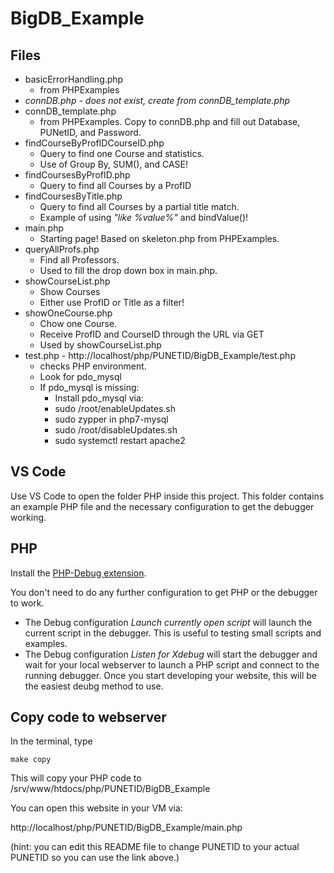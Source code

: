 # BigDB_Example


## Files

* basicErrorHandling.php
  *  from PHPExamples  
* *connDB.php - does not exist, create from connDB_template.php*
* connDB_template.php
  *  from PHPExamples. Copy to connDB.php and fill out Database, PUNetID, and Password.
* findCourseByProfIDCourseID.php
  *  Query to find one Course and statistics.
  *  Use of Group By, SUM(), and CASE!
* findCoursesByProfID.php
  *  Query to find all Courses by a ProfID
* findCoursesByTitle.php
  *  Query to find all Courses by a partial title match.
  *  Example of using *"like %value%"* and bindValue()!
* main.php
  *  Starting page! Based on skeleton.php from PHPExamples.
* queryAllProfs.php
  *   Find all Professors. 
  *   Used to fill the drop down box in main.php.
* showCourseList.php
  *   Show Courses
  *   Either use ProfID or Title as a filter!
* showOneCourse.php
  *   Chow one Course.
  *   Receive ProfID and CourseID through the URL via GET
  *   Used by showCourseList.php
* test.php - http://localhost/php/PUNETID/BigDB_Example/test.php
  *   checks PHP environment. 
  *   Look for pdo_mysql
  *   If pdo_mysql is missing:
      *   Install pdo_mysql via:
      *   sudo /root/enableUpdates.sh
      *   sudo zypper in php7-mysql
      *   sudo /root/disableUpdates.sh
      *   sudo systemctl restart apache2



## VS Code

Use VS Code to open the folder PHP inside this project.  This folder contains an example PHP file and the necessary configuration to get the debugger working.

## PHP

Install the [PHP-Debug extension](https://marketplace.visualstudio.com/items?itemName=felixfbecker.php-debug).

You don't need to do any further configuration to get PHP or the debugger to work.

* The Debug configuration _Launch currently open script_ will launch the current script in the debugger.  This is useful to testing small scripts and examples.
* The Debug configuration _Listen for Xdebug_ will start the debugger and wait for your local webserver to launch a PHP script and connect to the running debugger.  Once you start developing your website, this will be the easiest deubg method to use.

## Copy code to webserver

In the terminal, type 
```
make copy
```

This will copy your PHP code to /srv/www/htdocs/php/PUNETID/BigDB_Example

You can open this website in your VM via:

http://localhost/php/PUNETID/BigDB_Example/main.php

(hint: you can edit this README file to change PUNETID to your actual PUNETID so you can use the link above.)

